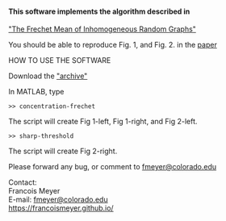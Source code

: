#### This software implements the algorithm described in 
<a href="https://github.com/francoismeyer/frechet-mean/blob/main/frechet-mean-inhomogeneous.pdf"> "The Frechet Mean of Inhomogeneous Random Graphs"</a> 

You should be able to reproduce Fig. 1, and Fig. 2. in the 
<a href="https://github.com/francoismeyer/frechet-mean/blob/main/frechet-mean-inhomogeneous.pdf"> paper</a> 

HOW TO USE THE SOFTWARE

Download the <a href="https://github.com/francoismeyer/frechet-mean/blob/main/frechet-mean.zip"> "archive" </a>

In MATLAB, type
```
>> concentration-frechet
```
The script will create Fig 1-left, Fig 1-right, and Fig 2-left.
```
>> sharp-threshold
```
The script will create Fig 2-right.

Please forward any bug, or comment to fmeyer@colorado.edu

Contact:\
Francois Meyer\
E-mail: fmeyer@colorado.edu\
https://francoismeyer.github.io/
